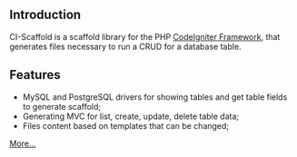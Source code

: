 ## Introduction ##

CI-Scaffold is a scaffold library for the PHP [CodeIgniter Framework](http://codeigniter.com), that generates files necessary to run a CRUD for a database table.

## Features ##

  * MySQL and PostgreSQL drivers for showing tables and get table fields to generate scaffold;
  * Generating MVC for list, create, update, delete table data;
  * Files content based on templates that can be changed;

[More...](Index.md)